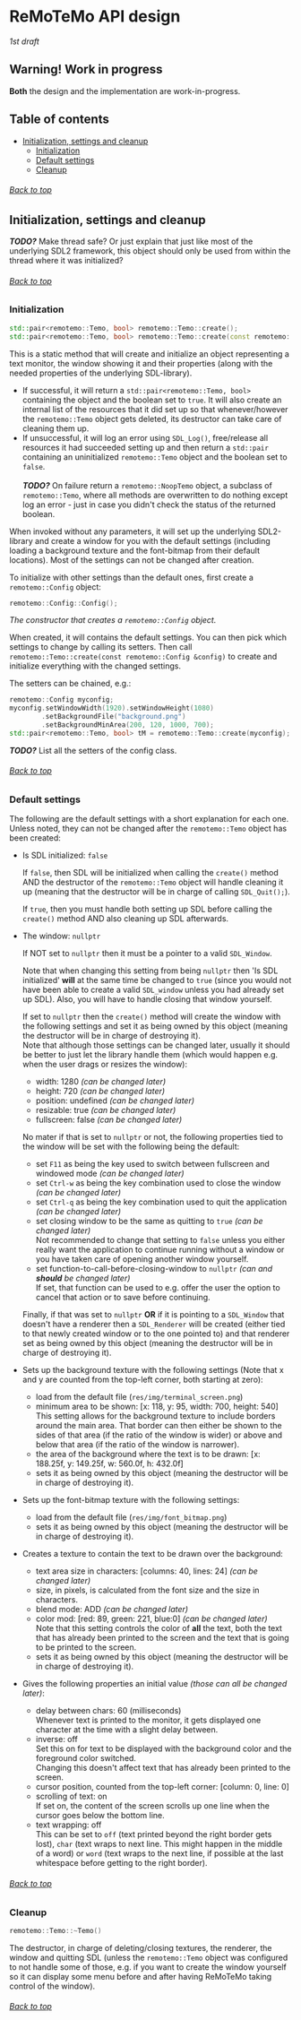 # ReMoTeMo API design
_1st draft_

## Warning! Work in progress

**Both** the design and the implementation are work-in-progress.

## Table of contents
- [Initialization, settings and cleanup](#initialization-settings-and-cleanup)
  - [Initialization](#initialization)
  - [Default settings](#default-settings)
  - [Cleanup](#cleanup)


###### [Back to top](#remotemo-api-design)
## Initialization, settings and cleanup
***TODO?*** Make thread safe? Or just explain that just like most of the
underlying SDL2 framework, this object should only be used from within the
thread where it was initialized?

###### [Back to top](#remotemo-api-design)
### Initialization

```C++
std::pair<remotemo::Temo, bool> remotemo::Temo::create();
std::pair<remotemo::Temo, bool> remotemo::Temo::create(const remotemo::Config &config);
```

This is a static method that will create and initialize an object representing
a text monitor, the window showing it and their properties (along with the
needed properties of the underlying SDL-library).

- If successful, it will return a `std::pair<remotemo::Temo, bool>` containing
  the object and the boolean set to `true`. It will also create an internal
  list of the resources that it did set up so that whenever/however the
  `remotemo::Temo` object gets deleted, its destructor can take care of
  cleaning them up.
- If unsuccessful, it will log an error using `SDL_Log()`, free/release all
  resources it had succeeded setting up and then return a `std::pair`
  containing an uninitialized `remotemo::Temo` object and the boolean set to
  `false`.
\
\
***TODO?*** On failure return a `remotemo::NoopTemo` object, a subclass of
`remotemo::Temo`, where all methods are overwritten to do nothing except log
an error - just in case you didn't check the status of the returned boolean.

When invoked without any parameters, it will set up the underlying
SDL2-library and create a window for you with the default settings (including
loading a background texture and the font-bitmap from their default
locations). Most of the settings can not be changed after creation.

To initialize with other settings than the default ones, first create a
`remotemo::Config` object:

```C++
remotemo::Config::Config();

```

_The constructor that creates a `remotemo::Config` object._

When created, it will contains the default settings. You can then pick which
settings to change by calling its setters. Then call `remotemo::Temo::create(const
remotemo::Config &config)` to create and initialize everything with the
changed settings.

The setters can be chained, e.g.:

```C++
remotemo::Config myconfig;
myconfig.setWindowWidth(1920).setWindowHeight(1080)
        .setBackgroundFile("background.png")
        .setBackgroundMinArea(200, 120, 1000, 700);
std::pair<remotemo::Temo, bool> tM = remotemo::Temo::create(myconfig);
```

***TODO?*** List all the setters of the config class.

###### [Back to top](#remotemo-api-design)
### Default settings

The following are the default settings with a short explanation for each one.
Unless noted, they can not be changed after the `remotemo::Temo` object has
been created:
- Is SDL initialized: `false`

  If `false`, then SDL will be initialized when calling the `create()` method
  AND the destructor of the `remotemo::Temo` object will handle cleaning it up
  (meaning that the destructor will be in charge of calling `SDL_Quit();`).

  If `true`, then you must handle both setting up SDL before calling the
  `create()` method AND also cleaning up SDL afterwards.
- The window: `nullptr`

  If NOT set to `nullptr` then it must be a pointer to a valid `SDL_Window`.
  
  Note that when changing this setting from being `nullptr` then 'Is SDL
  initialized' **will** at the same time be changed to `true` (since you would
  not have been able to create a valid `SDL_window` unless you had already set
  up SDL). Also, you will have to handle closing that window yourself.

  If set to `nullptr` then the `create()` method will create the window with
  the following settings and set it as being owned by this object (meaning the
  destructor will be in charge of destroying it).
  \
  Note that although those settings can be changed later, usually it should be
  better to just let the library handle them (which would happen e.g. when the
  user drags or resizes the window):
  - width: 1280 _(can be changed later)_
  - height: 720 _(can be changed later)_
  - position: undefined _(can be changed later)_
  - resizable: true _(can be changed later)_
  - fullscreen: false _(can be changed later)_

  No mater if that is set to `nullptr` or not, the following properties tied
  to the window will be set with the following being the default:
  - set `F11` as being the key used to switch between fullscreen and windowed
    mode _(can be changed later)_
  - set `Ctrl-w` as being the key combination used to close the window _(can
    be changed later)_
  - set `Ctrl-q` as being the key combination used to quit the application
    _(can be changed later)_
  - set closing window to be the same as quitting to `true` _(can be changed
    later)_
    \
    Not recommended to change that setting to `false` unless you either really
    want the application to continue running without a window or you have
    taken care of opening another window yourself.
  - set function-to-call-before-closing-window to `nullptr` _(can and
    **should** be changed later)_
    \
    If set, that function can be used to e.g. offer the user the option to
    cancel that action or to save before continuing.

  Finally, if that was set to `nullptr` **OR** if it is pointing to a
  `SDL_Window` that doesn't have a renderer then a `SDL_Renderer` will be
  created (either tied to that newly created window or to the one pointed to)
  and that renderer set as being owned by this object (meaning the destructor
  will be in charge of destroying it).
  <!-- TODO continue working on text from here -->
- Sets up the background texture with the following settings (Note that x and
  y are counted from the top-left corner, both starting at zero):
  - load from the default file (`res/img/terminal_screen.png`)
  - minimum area to be shown:
    [x: 118,
    y: 95,
    width: 700,
    height: 540]
    \
    This setting allows for the background texture to include borders around
    the main area. That border can then either be shown to the sides of that
    area (if the ratio of the window is wider) or above and below that area
    (if the ratio of the window is narrower).
  - the area of the background where the text is to be drawn:
    [x: 188.25f,
    y: 149.25f,
    w: 560.0f,
    h: 432.0f]
  - sets it as being owned by this object (meaning the destructor will be in
    charge of destroying it).
- Sets up the font-bitmap texture with the following settings:
  - load from the default file (`res/img/font_bitmap.png`)
  - sets it as being owned by this object (meaning the destructor will be in
    charge of destroying it).
- Creates a texture to contain the text to be drawn over the background:
  - text area size in characters:
    [columns: 40,
    lines: 24] _(can be changed later)_
  - size, in pixels, is calculated from the font size and the size in
    characters.
  - blend mode: ADD _(can be changed later)_
  - color mod: [red: 89, green: 221, blue:0] _(can be changed later)_
    \
    Note that this setting controls the color of **all** the text, both the
    text that has already been printed to the screen and the text that is
    going to be printed to the screen.
  - sets it as being owned by this object (meaning the destructor will be in
    charge of destroying it).
- Gives the following properties an initial value _(those can all be changed
    later)_:
  - delay between chars: 60 (milliseconds)
    \
    Whenever text is printed to the monitor, it gets displayed one character
    at the time with a slight delay between.
  - inverse: off
    \
    Set this on for text to be displayed with the background color and
    the foreground color switched.
    \
    Changing this doesn't affect text that has already been printed to the
    screen.
  - cursor position, counted from the top-left corner:
    [column: 0,
    line: 0]
  - scrolling of text: on
    \
    If set on, the content of the screen scrolls up one line when the cursor
    goes below the bottom line.
  - text wrapping: off
    \
    This can be set to `off` (text printed beyond the right border gets lost),
    `char` (text wraps to next line. This might happen in the middle of a
    word) or `word` (text wraps to the next line, if possible at the last
    whitespace before getting to the right border).

###### [Back to top](#remotemo-api-design)
### Cleanup
```C++
remotemo::Temo::~Temo()
```

The destructor, in charge of deleting/closing textures, the renderer, the
window and quitting SDL (unless the `remotemo::Temo` object was configured to
not handle some of those, e.g. if you want to create the window yourself so it
can display some menu before and after having ReMoTeMo taking control of the
window).

###### [Back to top](#remotemo-api-design)
